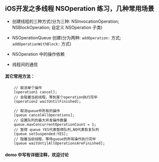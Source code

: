 
## iOS开发之多线程 NSOperation 练习，几种常用场景

- 创建线程的三种方式(分为三种: NSInvocationOperation; NSBlockOperation; 自定义 NSOperation 子类)

- NSOperationQueue 创建(分为两种: `addOperation:` 方式; `addOperationWithBlock:` 方式)

- NSOperation 中的操作依赖

- 线程间的通信


#### 其它常用方法：

```
    // 取消单个操作
    [operation1 cancel];
    // 会阻塞当前线程，等到某个operation执行完毕
    [operation2 waitUntilFinished];

    // 取消queue中所有的操作
    [queue cancelAllOperations];
    // 设置队列的最大并发操作数量
    queue.maxConcurrentOperationCount = 1;
    // 暂停 queue YES代表暂停队列,NO代表恢复队列
    [queue setSuspended:YES];
    // 阻塞当前线程，等待queue的所有操作执行完毕
    [queue waitUntilAllOperationsAreFinished];
```

#### demo 中写有详细注释，欢迎讨论
